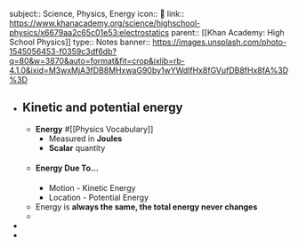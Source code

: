 subject:: Science, Physics, Energy
icon:: 🍎
link:: https://www.khanacademy.org/science/highschool-physics/x6679aa2c65c01e53:electrostatics
parent:: [[Khan Academy: High School Physics]] 
type:: Notes
banner:: https://images.unsplash.com/photo-1545056453-f0359c3df6db?q=80&w=3870&auto=format&fit=crop&ixlib=rb-4.1.0&ixid=M3wxMjA3fDB8MHxwaG90by1wYWdlfHx8fGVufDB8fHx8fA%3D%3D

- ## Kinetic and potential energy
	- **Energy** #[[Physics Vocabulary]]
		- Measured in **Joules**
		- **Scalar** quantity
	- #### Energy Due To...
		- Motion - Kinetic Energy
		- Location - Potential Energy
	- Energy is **always the same, the total energy never changes**
	-
-
-